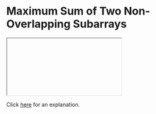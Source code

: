 # Maximum Sum of Two Non-Overlapping Subarrays 

<iframe></iframe>

Click [here](Explanation.md) for an explanation.

